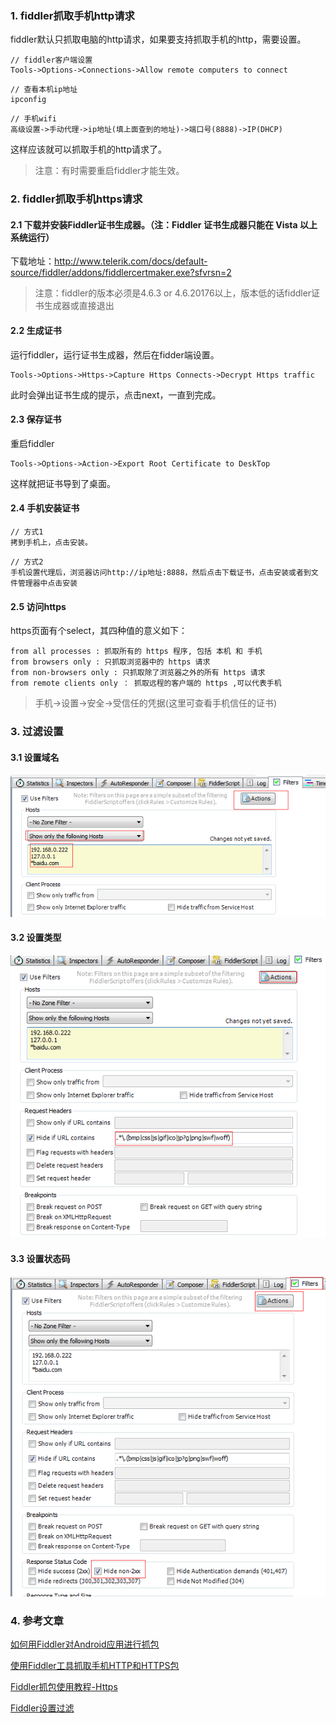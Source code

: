 ### 1. fiddler抓取手机http请求
fiddler默认只抓取电脑的http请求，如果要支持抓取手机的http，需要设置。
```
// fiddler客户端设置
Tools->Options->Connections->Allow remote computers to connect
```
```
// 查看本机ip地址
ipconfig
```
```
// 手机wifi
高级设置->手动代理->ip地址(填上面查到的地址)->端口号(8888)->IP(DHCP)
```
这样应该就可以抓取手机的http请求了。
> 注意：有时需要重启fiddler才能生效。

### 2. fiddler抓取手机https请求
#### 2.1 下载并安装Fiddler证书生成器。（注：Fiddler 证书生成器只能在 Vista 以上系统运行）
下载地址：http://www.telerik.com/docs/default-source/fiddler/addons/fiddlercertmaker.exe?sfvrsn=2
> 注意：fiddler的版本必须是4.6.3 or 4.6.20176以上，版本低的话fiddler证书生成器或直接退出
#### 2.2 生成证书
运行fiddler，运行证书生成器，然后在fidder端设置。
```
Tools->Options->Https->Capture Https Connects->Decrypt Https traffic
```
此时会弹出证书生成的提示，点击next，一直到完成。
#### 2.3 保存证书
重启fiddler
```
Tools->Options->Action->Export Root Certificate to DeskTop
```
这样就把证书导到了桌面。
#### 2.4 手机安装证书
```
// 方式1
拷到手机上，点击安装。
```
```
// 方式2
手机设置代理后，浏览器访问http://ip地址:8888，然后点击下载证书，点击安装或者到文件管理器中点击安装
```
#### 2.5 访问https
https页面有个select，其四种值的意义如下：
```
from all processes : 抓取所有的 https 程序, 包括 本机 和 手机 
from browsers only : 只抓取浏览器中的 https 请求 
from non-browsers only : 只抓取除了浏览器之外的所有 https 请求 
from remote clients only ： 抓取远程的客户端的 https ,可以代表手机
```
> 手机->设置->安全->受信任的凭据(这里可查看手机信任的证书)
### 3. 过滤设置
#### 3.1 设置域名
![image](https://github.com/qingfengmy/blogs/raw/master/sources/20171013/1.png)

#### 3.2 设置类型
![image](https://github.com/qingfengmy/blogs/raw/master/sources/20171013/2.png)

#### 3.3 设置状态码
![image](https://github.com/qingfengmy/blogs/raw/master/sources/20171013/3.png)

### 4. 参考文章
[如何用Fiddler对Android应用进行抓包](http://jingyan.baidu.com/article/03b2f78c7b6bb05ea237aed2.html)

[使用Fiddler工具抓取手机HTTP和HTTPS包](http://blog.csdn.net/bingyu880101/article/details/52223783)

[Fiddler抓包使用教程-Https](http://blog.csdn.net/zhaoyanjun6/article/details/72956016)

[Fiddler设置过滤](https://www.cnblogs.com/sunny-sl/p/6542375.html)
